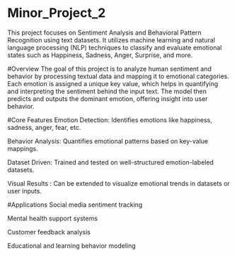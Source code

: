 # Minor_Project_2
This project focuses on Sentiment Analysis and Behavioral Pattern Recognition using text datasets. It utilizes machine learning and natural language processing (NLP) techniques to classify and evaluate emotional states such as Happiness, Sadness, Anger, Surprise, and more.



#Overview
The goal of this project is to analyze human sentiment and behavior by processing textual data and mapping it to emotional categories. Each emotion is assigned a unique key value, which helps in quantifying and interpreting the sentiment behind the input text. The model then predicts and outputs the dominant emotion, offering insight into user behavior.


#Core Features
Emotion Detection: Identifies emotions like happiness, sadness, anger, fear, etc.

Behavior Analysis: Quantifies emotional patterns based on key-value mappings.

Dataset Driven: Trained and tested on well-structured emotion-labeled datasets.

Visual Results : Can be extended to visualize emotional trends in datasets or user inputs.


#Applications
Social media sentiment tracking

Mental health support systems

Customer feedback analysis

Educational and learning behavior modeling
